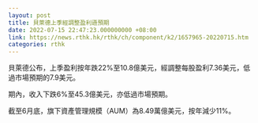 ```yaml
---
layout: post
title: 貝萊德上季經調整盈利遜預期
date: 2022-07-15 22:47:23.000000000 +08:00
link: https://news.rthk.hk/rthk/ch/component/k2/1657965-20220715.htm
categories: rthk
---
```


貝萊德公布，上季盈利按年跌22%至10.8億美元，經調整每股盈利7.36美元，低過市場預期的7.9美元。

期內，收入下跌6%至45.3億美元，亦低過市場預期。

截至6月底，旗下資產管理規模（AUM）為8.49萬億美元，按年減少11%。
